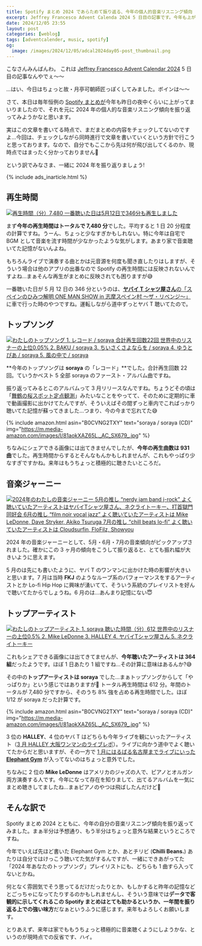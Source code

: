 ```yaml
---
title: Spotify まとめ 2024 であらためて振り返る、今年の個人的音楽リスニング傾向
excerpt: Jeffrey Francesco Advent Calenda 2024 5 日目の記事です。今年も上がってきました Spotify まとめを元に 2024 年の音楽リスニング傾向を振り返ります。ああ、こんなのを聴いてたんだな〜と感じていただければ。
date: 2024/12/05 23:55
layout: post
categories: [weblog]
tags: [adventcalender, music, spotify]
og:
  image: /images/2024/12/05/adcal2024day05-post_thumbnail.png
---
```


こなさんみんばんわ。
これは [Jeffrey Francesco Advent Calendar 2024][adcal] 5 日目の記事なんやでぇ〜〜

…はい、今日はちょっと故・月亭可朝師匠っぽくしてみました。ボインは〜〜

[adcal]: https://adventar.org/calendars/10886

さて、本日は毎年恒例の [Spotify まとめが][matome]今年も昨日の夜中くらいに上がってまいりましたので、それを元に 2024 年の個人的な音楽リスニング傾向を振り返ってみようかなと思います。

[matome]: https://www.spotify.com/jp/wrapped/

実はこの文章を書いてる時点で、まだまとめの内容をチェックしてないのですよ…今回は、チェックしながら同時進行で文章を書いていくという方針で行こうと思っております。なので、自分でもここから先は何が飛び出してくるのか、現時点ではまったく分かっておりません🤣

という訳でみなさま、一緒に 2024 年を振り返りましょう!

{% include ads_inarticle.html %}


## 再生時間

[![再生時間（分）7,480 一番聴いた日は5月12日で346分も再生しました][t1]][p1]

まず**今年の再生時間はトータルで 7,480 分**でした。平均すると 1 日 20 分程度の計算ですね。うーん、ちょっと少なすぎかもしれない。特に今年は自宅で BGM として音楽を流す時間が少なかったような気がします。あまり家で音楽聴いてた記憶がないんよね。

もちろんライブで演奏する曲とかは元音源を何度も聞き直したりはしますが、そういう場合は他のアプリの出番なので Spotify の再生時間には反映されないんですよね…まぁそんな再生がまとめに反映されても困りますが😅

一番聴いた日が 5 月 12 日の 346 分というのは、[<b>ヤバイ T シャツ屋さん</b>の「スペインのひみつ解明 ONE MAN SHOW in 志摩スペイン村 〜ザ・リベンジ〜」][yabat]に車で行った時のやつですね。運転しながら道中ずっとヤバ T 聴いてたので。

[yabat]: https://yabaitshirtsyasan.com/parque_revenge/


## トップソング

[![わたしのトップソング 1. レコード / soraya 合計再生回数22回 世界中のリスナーの上位0.05% 2. BAKU / soraya 3. ちいさくさよならを / soraya 4. ゆうとぴあ / soraya 5. 風の中で / soraya][t2]][p2]

**今年のトップソングは <b>soraya</b> の「レコード」**でした。合計再生回数 22 回。ていうかベスト 5 全部 soraya のファースト・アルバム曲ですね。

振り返ってみるとこのアルバムって 3 月リリースなんですね。ちょうどその頃は「[舞鶴の桜スポット定点観測][ytplaylist]」みたいなことをやってて、そのために定期的に車で動画撮影に出かけてたんですが、そういえばその間ずっと車内でこればっかり聴いてた記憶が蘇ってきました…つまり、今の今まで忘れてた😅

{% include amazon.html asin="B0CVNG2TXY" text="soraya / soraya (CD)" img="https://m.media-amazon.com/images/I/81aokXAZ65L._AC_SX679_.jpg" %}

[ytplaylist]: https://www.youtube.com/playlist?list=PLnMiBakyogW01FPDH179-K6iN8Hvxu3ql

ちなみにシェアできる画像には出てきませんでしたが、**今年の再生曲数は 931 曲**でした。再生時間からするとそんなもんかもしれませんが、これもやっぱり少なすぎですかね。来年はもうちょっと積極的に聴きたいところだ。


## 音楽ジャーニー

[![2024年のわたしの音楽ジャーニー 5月の推し “nerdy jam band j-rock” よく聴いていたアーティストはヤバイTシャツ屋さん、ネクライトーキー、打首獄門同好会 6月の推し “film noir vocal jazz” よく聴いていたアーティストは Mike LeDonne, Dave Stryker, Akiko Tsuruga 7月の推し “chill beats lo-fi” よく聴いていたアーティストは Cloudsurfin, FloFilz, Showyou][t3]][p3]

2024 年の音楽ジャーニーとして、5月・6月・7月の音楽傾向がピックアップされました。確かにこの 3 ヶ月の傾向をこうして振り返ると、とても振れ幅が大きいように思えます。

5 月のは先にも書いたように、ヤバ T のワンマンに出かけた時の影響が大きいと思います。7 月は当時 <b>FKJ</b> のようなループ系のパフォーマンスをするアーティストとか Lo-fi Hip Hop に興味が湧いてて、そういう系統のプレイリストを好んで聴いてたからでしょうね。6 月のは…あんまり記憶にない😇


## トップアーティスト

[![わたしのトップアーティスト 1. soraya 聴いた時間（分）612 世界中のリスナーの上位0.5% 2. Mike LeDonne 3. HALLEY 4. ヤバイTシャツ屋さん 5. ネクライトーキー][t4]][p4]

これもシェアできる画像には出てきてませんが、**今年聴いたアーティストは 364 組**だったようです。ほぼ 1 日あたり 1 組ですね…その計算に意味はあるんか?😅

その中の**トップアーティストは soraya** でした…まぁトップソングからして「やっぱりか」という感じではありますが🤣
トータル再生時間は 612 分。年間のトータルが 7,480 分ですから、そのうち 8% 強を占める再生時間でした。ほぼ 1/12 が soraya だった計算です。

{% include amazon.html asin="B0CVNG2TXY" text="soraya / soraya (CD)" img="https://m.media-amazon.com/images/I/81aokXAZ65L._AC_SX679_.jpg" %}

3 位の <b>HALLEY</b>、4 位のヤバ T はどちらも今年ライブを観にいったアーティスト（[3 月 HALLEY 大阪ワンマンのライブレポ][mar]）。ライブに向かう道中でよく聴いてたからだと思いますが、その一方で [1 月にはるばる名古屋までライブにいった <b>Elephant Gym</b>][jan] が入ってないのはちょっと意外でした。

[jan]: /weblog/2024020801/
[mar]: /weblog/2024033101/

ちなみに 2 位の <b>Mike LeDonne</b> はアメリカのジャズの人で、ピアノとオルガン両方演奏する人です。今年になって存在を知りまして、出てるアルバムを一気にまとめ聴きしてましたね…まぁピアノのやつは飛ばしたんだけど🤣


## そんな訳で

Spotify まとめ 2024 とともに、今年の自分の音楽リスニング傾向を振り返ってみました。まぁ半分は予想通り、もう半分はちょっと意外な結果というところですね。

今年でいえば先ほど書いた Elephant Gym とか、あとチリビ (<b>Chilli Beans.</b>) あたりは自分ではけっこう聴いてた気がするんですが、一緒にできあがってた「2024 年あなたのトップソング」プレイリストにも、どちらも 1 曲すら入ってないとかね。

何となく雰囲気でそう思ってるだけだったりとか、もしかすると昨年の記憶などとごっちゃになってたりするのかもしれませんし、そういう意味では**データで客観的に示してくれるこの Spotify まとめはとても助かるというか、一年間を振り返る上での強い味方**だなぁというふうに感じます。来年もよろしくお願いします。

とりあえず、来年は家でももうちょっと積極的に音楽聴くようにしようかな、というのが現時点での反省です、ハイ。


[t1]: /images/2024/12/05/spotify-matome-2024-p1-thumb.png
[t2]: /images/2024/12/05/spotify-matome-2024-p2-thumb.png
[t3]: /images/2024/12/05/spotify-matome-2024-p3-thumb.png
[t4]: /images/2024/12/05/spotify-matome-2024-p4-thumb.png

[p1]: /images/2024/12/05/spotify-matome-2024-p1.png
[p2]: /images/2024/12/05/spotify-matome-2024-p2.png
[p3]: /images/2024/12/05/spotify-matome-2024-p3.png
[p4]: /images/2024/12/05/spotify-matome-2024-p4.png
